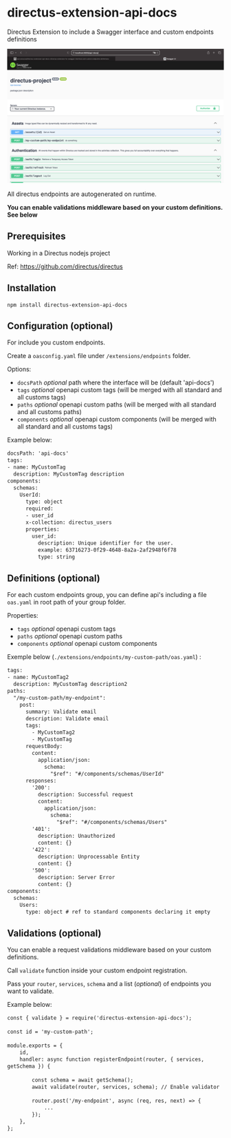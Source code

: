 # directus-extension-api-docs

Directus Extension to include a Swagger interface and custom endpoints definitions

![workspace](assets/swagger.png)

All directus endpoints are autogenerated on runtime.

**You can enable validations middleware based on your custom definitions. See below**

## Prerequisites

Working in a Directus nodejs project

Ref: https://github.com/directus/directus

## Installation

    npm install directus-extension-api-docs

## Configuration (optional)

For include you custom endpoints.

Create a `oasconfig.yaml` file under `/extensions/endpoints` folder.

Options:

-   `docsPath` _optional_ path where the interface will be (default 'api-docs')
-   `tags` _optional_ openapi custom tags (will be merged with all standard and all customs tags)
-   `paths` _optional_ openapi custom paths (will be merged with all standard and all customs paths)
-   `components` _optional_ openapi custom components (will be merged with all standard and all customs tags)

Example below:

```
docsPath: 'api-docs'
tags:
- name: MyCustomTag
  description: MyCustomTag description
components:
  schemas:
    UserId:
      type: object
      required:
      - user_id
      x-collection: directus_users
      properties:
        user_id:
          description: Unique identifier for the user.
          example: 63716273-0f29-4648-8a2a-2af2948f6f78
          type: string

```

## Definitions (optional)

For each custom endpoints group, you can define api's including a file `oas.yaml` in root path of your group folder.

Properties:

-   `tags` _optional_ openapi custom tags
-   `paths` _optional_ openapi custom paths
-   `components` _optional_ openapi custom components

Exemple below (`./extensions/endpoints/my-custom-path/oas.yaml`) :

```
tags:
- name: MyCustomTag2
  description: MyCustomTag description2
paths:
  "/my-custom-path/my-endpoint":
    post:
      summary: Validate email
      description: Validate email
      tags:
        - MyCustomTag2
        - MyCustomTag
      requestBody:
        content:
          application/json:
            schema:
              "$ref": "#/components/schemas/UserId"
      responses:
        '200':
          description: Successful request
          content:
            application/json:
              schema:
                "$ref": "#/components/schemas/Users"
        '401':
          description: Unauthorized
          content: {}
        '422':
          description: Unprocessable Entity
          content: {}
        '500':
          description: Server Error
          content: {}
components:
  schemas:
    Users:
      type: object # ref to standard components declaring it empty
```

## Validations (optional)

You can enable a request validations middleware based on your custom definitions.

Call `validate` function inside your custom endpoint registration.

Pass your `router`, `services`, `schema` and a list (_optional_) of endpoints you want to validate.

Example below:

```
const { validate } = require('directus-extension-api-docs');

const id = 'my-custom-path';

module.exports = {
    id,
    handler: async function registerEndpoint(router, { services, getSchema }) {

        const schema = await getSchema();
        await validate(router, services, schema); // Enable validator

        router.post('/my-endpoint', async (req, res, next) => {
            ...
        });
    },
};
```
